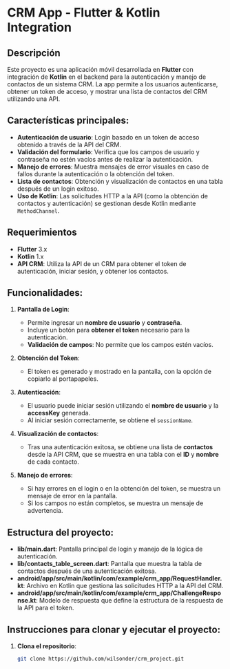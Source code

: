 # CRM App - Flutter & Kotlin Integration

## Descripción

Este proyecto es una aplicación móvil desarrollada en **Flutter** con integración de **Kotlin** en el backend para la autenticación y manejo de contactos de un sistema CRM. La app permite a los usuarios autenticarse, obtener un token de acceso, y mostrar una lista de contactos del CRM utilizando una API.

## Características principales:

- **Autenticación de usuario**: Login basado en un token de acceso obtenido a través de la API del CRM.
- **Validación del formulario**: Verifica que los campos de usuario y contraseña no estén vacíos antes de realizar la autenticación.
- **Manejo de errores**: Muestra mensajes de error visuales en caso de fallos durante la autenticación o la obtención del token.
- **Lista de contactos**: Obtención y visualización de contactos en una tabla después de un login exitoso.
- **Uso de Kotlin**: Las solicitudes HTTP a la API (como la obtención de contactos y autenticación) se gestionan desde Kotlin mediante `MethodChannel`.
  
## Requerimientos

- **Flutter** 3.x
- **Kotlin** 1.x
- **API CRM**: Utiliza la API de un CRM para obtener el token de autenticación, iniciar sesión, y obtener los contactos.

## Funcionalidades:

1. **Pantalla de Login**:
   - Permite ingresar un **nombre de usuario** y **contraseña**.
   - Incluye un botón para **obtener el token** necesario para la autenticación.
   - **Validación de campos**: No permite que los campos estén vacíos.

2. **Obtención del Token**:
   - El token es generado y mostrado en la pantalla, con la opción de copiarlo al portapapeles.

3. **Autenticación**:
   - El usuario puede iniciar sesión utilizando el **nombre de usuario** y la **accessKey** generada.
   - Al iniciar sesión correctamente, se obtiene el `sessionName`.

4. **Visualización de contactos**:
   - Tras una autenticación exitosa, se obtiene una lista de **contactos** desde la API CRM, que se muestra en una tabla con el **ID** y **nombre** de cada contacto.

5. **Manejo de errores**:
   - Si hay errores en el login o en la obtención del token, se muestra un mensaje de error en la pantalla.
   - Si los campos no están completos, se muestra un mensaje de advertencia.

## Estructura del proyecto:

- **lib/main.dart**: Pantalla principal de login y manejo de la lógica de autenticación.
- **lib/contacts_table_screen.dart**: Pantalla que muestra la tabla de contactos después de una autenticación exitosa.
- **android/app/src/main/kotlin/com/example/crm_app/RequestHandler.kt**: Archivo en Kotlin que gestiona las solicitudes HTTP a la API del CRM.
- **android/app/src/main/kotlin/com/example/crm_app/ChallengeResponse.kt**: Modelo de respuesta que define la estructura de la respuesta de la API para el token.
  
## Instrucciones para clonar y ejecutar el proyecto:

1. **Clona el repositorio**:
   ```bash
   git clone https://github.com/wilsonder/crm_project.git
